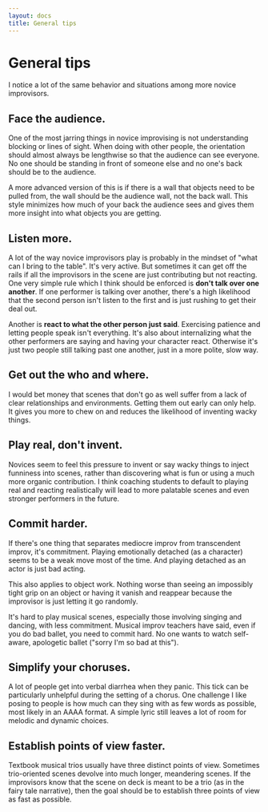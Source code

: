 ```yaml
---
layout: docs
title: General tips
---
```


# General tips

I notice a lot of the same behavior and situations among more novice improvisors.

## Face the audience.

One of the most jarring things in novice improvising is not understanding blocking or lines of sight. When doing with other people, the orientation should almost always be lengthwise so that the audience can see everyone. No one should be standing in front of someone else and no one's back should be to the audience.

A more advanced version of this is if there is a wall that objects need to be pulled from, the wall should be the audience wall, not the back wall. This style minimizes how much of your back the audience sees and gives them more insight into what objects you are getting.

## Listen more.

A lot of the way novice improvisors play is probably in the mindset of "what can I bring to the table". It's very active. But sometimes it can get off the rails if all the improvisors in the scene are just contributing but not reacting. One very simple rule which I think should be enforced is **don't talk over one another**. If one performer is talking over another, there's a high likelihood that the second person isn't listen to the first and is just rushing to get their deal out.

Another is **react to what the other person just said**. Exercising patience and letting people speak isn't everything. It's also about internalizing what the other performers are saying and having your character react. Otherwise it's just two people still talking past one another, just in a more polite, slow way.

## Get out the who and where.

I would bet money that scenes that don't go as well suffer from a lack of clear relationships and environments. Getting them out early can only help. It gives you more to chew on and reduces the likelihood of inventing wacky things.

## Play real, don't invent.

Novices seem to feel this pressure to invent or say wacky things to inject funniness into scenes, rather than discovering what is fun or using a much more organic contribution. I think coaching students to default to playing real and reacting realistically will lead to more palatable scenes and even stronger performers in the future.

## Commit harder.

If there's one thing that separates mediocre improv from transcendent improv, it's commitment. Playing emotionally detached \(as a character\) seems to be a weak move most of the time. And playing detached as an actor is just bad acting.

This also applies to object work. Nothing worse than seeing an impossibly tight grip on an object or having it vanish and reappear because the improvisor is just letting it go randomly.

It's hard to play musical scenes, especially those involving singing and dancing, with less commitment. Musical improv teachers have said, even if you do bad ballet, you need to commit hard. No one wants to watch self-aware, apologetic ballet \("sorry I'm so bad at this"\).

## Simplify your choruses.

A lot of people get into verbal diarrhea when they panic. This tick can be particularly unhelpful during the setting of a chorus. One challenge I like posing to people is how much can they sing with as few words as possible, most likely in an AAAA format. A simple lyric still leaves a lot of room for melodic and dynamic choices.

## Establish points of view faster.

Textbook musical trios usually have three distinct points of view. Sometimes trio-oriented scenes devolve into much longer, meandering scenes. If the improvisors know that the scene on deck is meant to be a trio \(as in the fairy tale narrative\), then the goal should be to establish three points of view as fast as possible.

